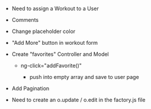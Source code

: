 - Need to assign a Workout to a User

- Comments

- Change placeholder color

- "Add More" button in workout form

- Create "favorites" Controller and Model

  - ng-click="addFavorite()"

    - push into empty array and save to user page

- Add Pagination

- Need to create an o.update / o.edit in the factory.js file

